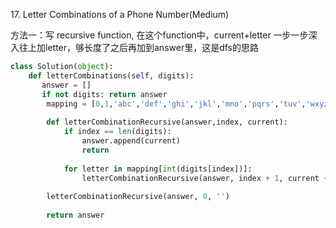 17\. Letter Combinations of a Phone Number(Medium)

方法一：写 recursive function, 在这个function中，current+letter 一步一步深入往上加letter，够长度了之后再加到answer里，这是dfs的思路


```Python
class Solution(object):
    def letterCombinations(self, digits):
       answer = []
       if not digits: return answer
        mapping = [0,1,'abc','def','ghi','jkl','mno','pqrs','tuv','wxyz']
        
        def letterCombinationRecursive(answer,index, current):
            if index == len(digits):
                answer.append(current)
                return
            
            for letter in mapping[int(digits[index])]:
                letterCombinationRecursive(answer, index + 1, current + letter)
            
        letterCombinationRecursive(answer, 0, '')
        
        return answer 
```
